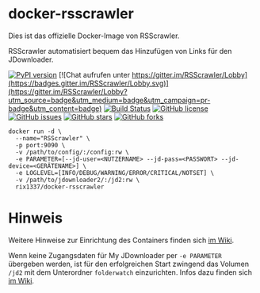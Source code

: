 # docker-rsscrawler

Dies ist das offizielle Docker-Image von RSScrawler.

RSScrawler automatisiert bequem das Hinzufügen von Links für den JDownloader.

[![PyPI version](https://badge.fury.io/py/rsscrawler.svg)](https://badge.fury.io/py/rsscrawler)
[![Chat aufrufen unter https://gitter.im/RSScrawler/Lobby](https://badges.gitter.im/RSScrawler/Lobby.svg)](https://gitter.im/RSScrawler/Lobby?utm_source=badge&utm_medium=badge&utm_campaign=pr-badge&utm_content=badge)
[![Build Status](https://travis-ci.org/rix1337/RSScrawler.svg?branch=master)](https://travis-ci.org/rix1337/RSScrawler)
[![GitHub license](https://img.shields.io/github/license/rix1337/RSScrawler.svg)](https://github.com/rix1337/RSScrawler/blob/master/LICENSE.md)
[![GitHub issues](https://img.shields.io/github/issues/rix1337/RSScrawler.svg)](https://github.com/rix1337/RSScrawler/issues)
[![GitHub stars](https://img.shields.io/github/stars/rix1337/RSScrawler.svg)](https://github.com/rix1337/RSScrawler/stargazers)
[![GitHub forks](https://img.shields.io/github/forks/rix1337/RSScrawler.svg)](https://github.com/rix1337/RSScrawler/network)

```
docker run -d \
  --name="RSScrawler" \
  -p port:9090 \
  -v /path/to/config/:/config:rw \
  -e PARAMETER=[--jd-user=<NUTZERNAME> --jd-pass=<PASSWORT> --jd-device=<GERÄTENAME>] \
  -e LOGLEVEL=[INFO/DEBUG/WARNING/ERROR/CRITICAL/NOTSET] \
  -v /path/to/jdownloader2/:/jd2:rw \
  rix1337/docker-rsscrawler
  ```

# Hinweis

Weitere Hinweise zur Einrichtung des Containers finden sich [im Wiki](https://github.com/rix1337/RSScrawler/wiki/1.3-Docker).

Wenn keine Zugangsdaten für My JDownloader per `-e PARAMETER` übergeben werden, ist für den erfolgreichen Start zwingend das Volumen `/jd2` mit dem Unterordner `folderwatch` einzurichten. Infos dazu finden sich [im Wiki](https://github.com/rix1337/RSScrawler/wiki/1.-Vorbereitung-im-JDownloader).
